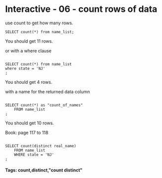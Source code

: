 


<style>
.pagebreak { page-break-before: always; }
.half { height: 200px; }
</style>





# Interactive - 06 - count rows of data

use count to get how many rows.

```
SELECT count(*) from name_list;

```

You should get 11 rows.

or with a where clause

```

SELECT count(*) from name_list
where state = 'NJ'
;

```

You should get 4 rows.

with a name for the returned data column

```

SELECT count(*) as "count_of_names"
	FROM name_list
;

```

You should get 10 rows.

Book: page 117 to 118

``` 

SELECT count(distinct real_name) 
	FROM name_list
	WHERE state = 'NJ'
;

```

#### Tags: count,distinct,"count distinct"
